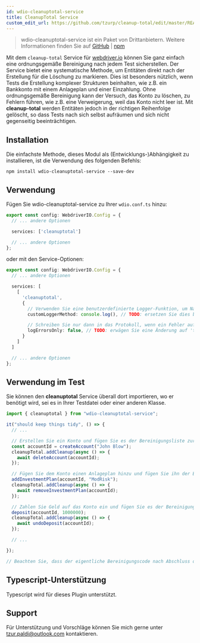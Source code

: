 ```yaml
---
id: wdio-cleanuptotal-service
title: CleanupTotal Service
custom_edit_url: https://github.com/tzurp/cleanup-total/edit/master/README.md
---
```



> wdio-cleanuptotal-service ist ein Paket von Drittanbietern. Weitere Informationen finden Sie auf [GitHub](https://github.com/tzurp/cleanup-total) | [npm](https://www.npmjs.com/package/wdio-cleanuptotal-service)

Mit dem `cleanup-total` Service für [webdriver.io](https://webdriver.io/) können Sie ganz einfach eine ordnungsgemäße Bereinigung nach jedem Test sicherstellen. Der Service bietet eine systematische Methode, um Entitäten direkt nach der Erstellung für die Löschung zu markieren. Dies ist besonders nützlich, wenn Tests die Erstellung komplexer Strukturen beinhalten, wie z.B. ein Bankkonto mit einem Anlageplan und einer Einzahlung. Ohne ordnungsgemäße Bereinigung kann der Versuch, das Konto zu löschen, zu Fehlern führen, wie z.B. eine Verweigerung, weil das Konto nicht leer ist. Mit __cleanup-total__ werden Entitäten jedoch in der richtigen Reihenfolge gelöscht, so dass Tests nach sich selbst aufräumen und sich nicht gegenseitig beeinträchtigen.

## Installation
Die einfachste Methode, dieses Modul als (Entwicklungs-)Abhängigkeit zu installieren, ist die Verwendung des folgenden Befehls:

```
npm install wdio-cleanuptotal-service --save-dev
```

## Verwendung

Fügen Sie wdio-cleanuptotal-service zu Ihrer `wdio.conf.ts` hinzu:

```typescript
export const config: WebdriverIO.Config = {
  // ... andere Optionen

  services: ['cleanuptotal']

  // ... andere Optionen
};
```

oder mit den Service-Optionen:

```typescript
export const config: WebdriverIO.Config = {
  // ... andere Optionen

  services: [
    [
      'cleanuptotal',
      {
        // Verwenden Sie eine benutzerdefinierte Logger-Funktion, um Nachrichten in den Testbericht zu schreiben
        customLoggerMethod: console.log(), // TODO: ersetzen Sie dies bei Bedarf durch Ihre eigene Logger-Funktion

        // Schreiben Sie nur dann in das Protokoll, wenn ein Fehler auftritt, um die Übersichtlichkeit zu verbessern
        logErrorsOnly: false, // TODO: erwägen Sie eine Änderung auf 'true', wenn Sie zu viele Nachrichten im Bericht haben
      }
    ]
  ]

  // ... andere Optionen
};
```

## Verwendung im Test

Sie können den __cleanuptotal__ Service überall dort importieren, wo er benötigt wird, sei es in Ihrer Testdatei oder einer anderen Klasse.

```typescript
import { cleanuptotal } from "wdio-cleanuptotal-service";

it("should keep things tidy", () => {
  // ...

  // Erstellen Sie ein Konto und fügen Sie es der Bereinigungsliste zur Löschung nach dem Test hinzu
  const accountId = createAccount("John Blow");
  cleanupTotal.addCleanup(async () => {
    await deleteAccount(accountId);
  });

  // Fügen Sie dem Konto einen Anlageplan hinzu und fügen Sie ihn der Bereinigungsliste hinzu
  addInvestmentPlan(accountId, "ModRisk");
  cleanupTotal.addCleanup(async () => {
    await removeInvestmentPlan(accountId);
  });

  // Zahlen Sie Geld auf das Konto ein und fügen Sie es der Bereinigungsliste hinzu
  deposit(accountId, 1000000);
  cleanupTotal.addCleanup(async () => {
    await undoDeposit(accountId);
  });

  // ...

});

// Beachten Sie, dass der eigentliche Bereinigungscode nach Abschluss des Tests ausgeführt wird
```

## Typescript-Unterstützung

Typescript wird für dieses Plugin unterstützt.

## Support

Für Unterstützung und Vorschläge können Sie mich gerne unter [tzur.paldi@outlook.com](https://github.com/tzurp/cleanup-total/blob/master/mailto:tzur.paldi@outlook.com) kontaktieren.